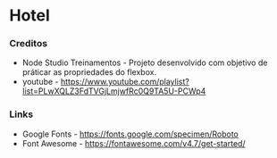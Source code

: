 # Hotel
### Creditos
- Node Studio Treinamentos - Projeto desenvolvido com objetivo de práticar as propriedades do flexbox.
- youtube - https://www.youtube.com/playlist?list=PLwXQLZ3FdTVGjLmjwfRc0Q9TA5U-PCWp4

### Links
- Google Fonts - https://fonts.google.com/specimen/Roboto
- Font Awesome - https://fontawesome.com/v4.7/get-started/